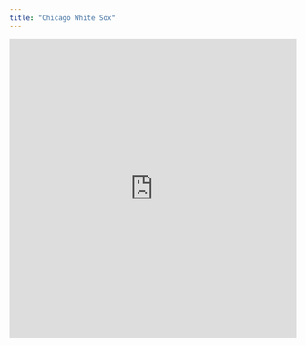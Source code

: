 ```yaml
---
title: "Chicago White Sox"
---
```


<iframe id="igraph" scrolling="no" style="border:none;" seamless="seamless" src="https://fancygama.github.io/ss_plots/CHW.html" height="525" width="100%"></iframe>